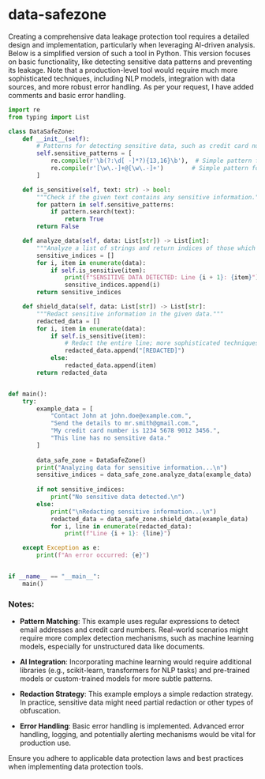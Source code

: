 # data-safezone

Creating a comprehensive data leakage protection tool requires a detailed design and implementation, particularly when leveraging AI-driven analysis. Below is a simplified version of such a tool in Python. This version focuses on basic functionality, like detecting sensitive data patterns and preventing its leakage. Note that a production-level tool would require much more sophisticated techniques, including NLP models, integration with data sources, and more robust error handling. As per your request, I have added comments and basic error handling.

```python
import re
from typing import List

class DataSafeZone:
    def __init__(self):
        # Patterns for detecting sensitive data, such as credit card numbers and email addresses
        self.sensitive_patterns = [
            re.compile(r'\b(?:\d[ -]*?){13,16}\b'),  # Simple pattern for credit card numbers
            re.compile(r'[\w\.-]+@[\w\.-]+')        # Simple pattern for email addresses
        ]

    def is_sensitive(self, text: str) -> bool:
        """Check if the given text contains any sensitive information."""
        for pattern in self.sensitive_patterns:
            if pattern.search(text):
                return True
        return False

    def analyze_data(self, data: List[str]) -> List[int]:
        """Analyze a list of strings and return indices of those which contain sensitive information."""
        sensitive_indices = []
        for i, item in enumerate(data):
            if self.is_sensitive(item):
                print(f"SENSITIVE DATA DETECTED: Line {i + 1}: {item}")
                sensitive_indices.append(i)
        return sensitive_indices

    def shield_data(self, data: List[str]) -> List[str]:
        """Redact sensitive information in the given data."""
        redacted_data = []
        for i, item in enumerate(data):
            if self.is_sensitive(item):
                # Redact the entire line; more sophisticated techniques can be used for partial redaction
                redacted_data.append("[REDACTED]")
            else:
                redacted_data.append(item)
        return redacted_data


def main():
    try:
        example_data = [
            "Contact John at john.doe@example.com.",
            "Send the details to mr.smith@gmail.com.",
            "My credit card number is 1234 5678 9012 3456.",
            "This line has no sensitive data."
        ]
        
        data_safe_zone = DataSafeZone()
        print("Analyzing data for sensitive information...\n")
        sensitive_indices = data_safe_zone.analyze_data(example_data)
        
        if not sensitive_indices:
            print("No sensitive data detected.\n")
        else:
            print("\nRedacting sensitive information...\n")
            redacted_data = data_safe_zone.shield_data(example_data)
            for i, line in enumerate(redacted_data):
                print(f"Line {i + 1}: {line}")

    except Exception as e:
        print(f"An error occurred: {e}")


if __name__ == "__main__":
    main()
```

### Notes:
- **Pattern Matching**: This example uses regular expressions to detect email addresses and credit card numbers. Real-world scenarios might require more complex detection mechanisms, such as machine learning models, especially for unstructured data like documents.
  
- **AI Integration**: Incorporating machine learning would require additional libraries (e.g., scikit-learn, transformers for NLP tasks) and pre-trained models or custom-trained models for more subtle patterns.

- **Redaction Strategy**: This example employs a simple redaction strategy. In practice, sensitive data might need partial redaction or other types of obfuscation.

- **Error Handling**: Basic error handling is implemented. Advanced error handling, logging, and potentially alerting mechanisms would be vital for production use.

Ensure you adhere to applicable data protection laws and best practices when implementing data protection tools.
